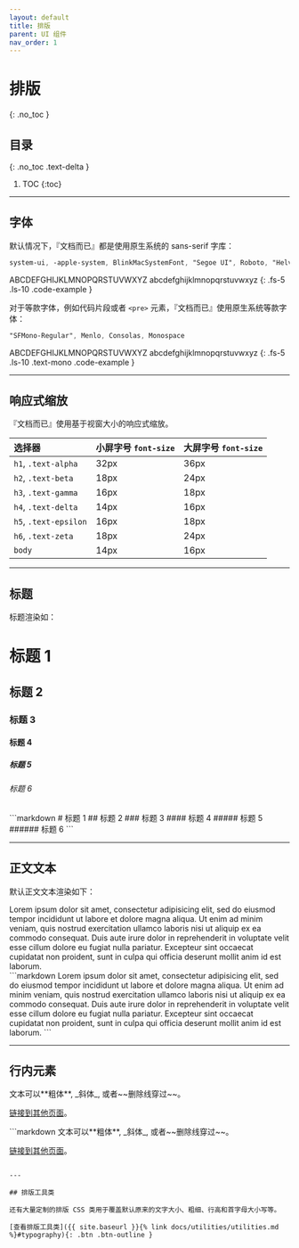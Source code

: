 ```yaml
---
layout: default
title: 排版
parent: UI 组件
nav_order: 1
---
```


# 排版
{: .no_toc }

## 目录
{: .no_toc .text-delta }

1. TOC
{:toc}

---

## 字体

默认情况下，『文档而已』都是使用原生系统的 sans-serif 字库：

```scss
system-ui, -apple-system, BlinkMacSystemFont, "Segoe UI", Roboto, "Helvetica Neue", Arial, sans-serif
```

ABCDEFGHIJKLMNOPQRSTUVWXYZ
abcdefghijklmnopqrstuvwxyz
{: .fs-5 .ls-10 .code-example }

对于等款字体，例如代码片段或者 `<pre>` 元素，『文档而已』使用原生系统等款字体：

```scss
"SFMono-Regular", Menlo, Consolas, Monospace
```

ABCDEFGHIJKLMNOPQRSTUVWXYZ
abcdefghijklmnopqrstuvwxyz
{: .fs-5 .ls-10 .text-mono .code-example }

---

## 响应式缩放

『文档而已』使用基于视窗大小的响应式缩放。

| 选择器               | 小屏字号 `font-size`             | 大屏字号 `font-size`         |
|:----------------------|:---------------------------------|:------------------------------|
| `h1`, `.text-alpha`   | 32px                             | 36px                          |
| `h2`, `.text-beta`    | 18px                             | 24px                          |
| `h3`, `.text-gamma`   | 16px                             | 18px                          |
| `h4`, `.text-delta`   | 14px                             | 16px                          |
| `h5`, `.text-epsilon` | 16px                             | 18px                          |
| `h6`, `.text-zeta`    | 18px                             | 24px                          |
| `body`                | 14px                             | 16px                          |

---

## 标题

标题渲染如：

<div class="code-example">
<h1>标题 1</h1>
<h2>标题 2</h2>
<h3>标题 3</h3>
<h4>标题 4</h4>
<h5>标题 5</h5>
<h6>标题 6</h6>
</div>
```markdown
# 标题 1
## 标题 2
### 标题 3
#### 标题 4
##### 标题 5
###### 标题 6
```

---

## 正文文本

默认正文文本渲染如下：

<div class="code-example" markdown="1">
Lorem ipsum dolor sit amet, consectetur adipisicing elit, sed do eiusmod tempor incididunt ut labore et dolore magna aliqua. Ut enim ad minim veniam, quis nostrud exercitation ullamco laboris nisi ut aliquip ex ea commodo consequat. Duis aute irure dolor in reprehenderit in voluptate velit esse cillum dolore eu fugiat nulla pariatur. Excepteur sint occaecat cupidatat non proident, sunt in culpa qui officia deserunt mollit anim id est laborum.
</div>
```markdown
Lorem ipsum dolor sit amet, consectetur adipisicing elit, sed do eiusmod tempor incididunt ut labore et dolore magna aliqua. Ut enim ad minim veniam, quis nostrud exercitation ullamco laboris nisi ut aliquip ex ea commodo consequat. Duis aute irure dolor in reprehenderit in voluptate velit esse cillum dolore eu fugiat nulla pariatur. Excepteur sint occaecat cupidatat non proident, sunt in culpa qui officia deserunt mollit anim id est laborum.
```

---

## 行内元素

<div class="code-example" markdown="1">
文本可以**粗体**, _斜体_, 或者~~删除线穿过~~。

[链接到其他页面](another-page)。
</div>
```markdown
文本可以**粗体**, _斜体_, 或者~~删除线穿过~~。

[链接到其他页面](another-page)。
```

---

## 排版工具类

还有大量定制的排版 CSS 类用于覆盖默认原来的文字大小、粗细、行高和首字母大小写等。

[查看排版工具类]({{ site.baseurl }}{% link docs/utilities/utilities.md %}#typography){: .btn .btn-outline }
